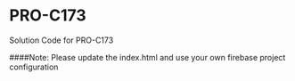 # PRO-C173
Solution Code for PRO-C173

####Note: Please update the index.html and use your own firebase project configuration